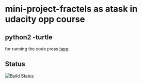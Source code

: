 # mini-project-fractels as atask in udacity opp course 
## python2 -turtle  
for running the code press [here](https://repl.it/repls/ContentCarpalChord)
##  Status
[![Build Status](https://img.shields.io/travis/twbs/bootstrap/v4-dev.svg)](https://github.com/superbido/fav-moviewebsite/edit/master/README.md)
